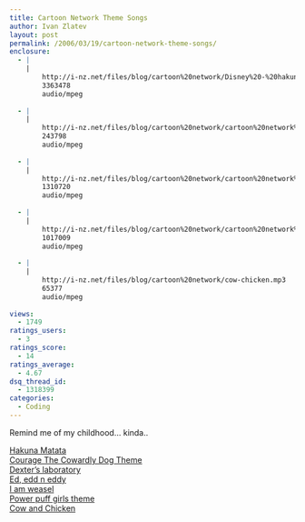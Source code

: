 ```yaml
---
title: Cartoon Network Theme Songs
author: Ivan Zlatev
layout: post
permalink: /2006/03/19/cartoon-network-theme-songs/
enclosure:
  - |
    |
        http://i-nz.net/files/blog/cartoon%20network/Disney%20-%20hakuna%20matata.mp3
        3363478
        audio/mpeg
        
  - |
    |
        http://i-nz.net/files/blog/cartoon%20network/cartoon%20network%20-%20Courage%20The%20Cowardly%20Dog%20Theme.mp3
        243798
        audio/mpeg
        
  - |
    |
        http://i-nz.net/files/blog/cartoon%20network/cartoon%20network%20-%20i%20am%20weasel.mp3
        1310720
        audio/mpeg
        
  - |
    |
        http://i-nz.net/files/blog/cartoon%20network/cartoon%20network%20-%20power%20puff%20girls%20theme.mp3
        1017009
        audio/mpeg
        
  - |
    |
        http://i-nz.net/files/blog/cartoon%20network/cow-chicken.mp3
        65377
        audio/mpeg
        
views:
  - 1749
ratings_users:
  - 3
ratings_score:
  - 14
ratings_average:
  - 4.67
dsq_thread_id:
  - 1318399
categories:
  - Coding
---
```

Remind me of my childhood&#8230; kinda..

[Hakuna Matata][1]  
[Courage The Cowardly Dog Theme][2]  
[Dexter&#8217;s laboratory][3]  
[Ed, edd n eddy][4]  
[I am weasel][5]  
[Power puff girls theme][6]  
[Cow and Chicken][7]

 [1]: http://ivanz.com/files/blog/cartoon%20network/Disney%20-%20hakuna%20matata.mp3
 [2]: http://ivanz.com/files/blog/cartoon%20network/cartoon%20network%20-%20Courage%20The%20Cowardly%20Dog%20Theme.mp3
 [3]: http://ivanz.com/files/blog/cartoon%20network/cartoon%20network%20-%20dexter's%20laboratory.mp3
 [4]: http://ivanz.com/files/blog/cartoon%20network/cartoon%20network%20-%20ed,%20edd%20n%20eddy.mp3
 [5]: http://ivanz.com/files/blog/cartoon%20network/cartoon%20network%20-%20i%20am%20weasel.mp3
 [6]: http://ivanz.com/files/blog/cartoon%20network/cartoon%20network%20-%20power%20puff%20girls%20theme.mp3
 [7]: http://ivanz.com/files/blog/cartoon%20network/cow-chicken.mp3
